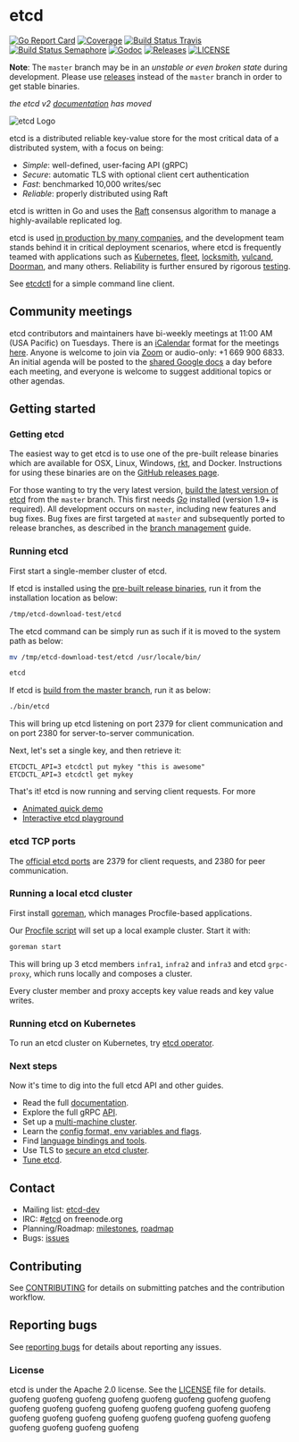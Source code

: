 # etcd

[![Go Report Card](https://goreportcard.com/badge/github.com/coreos/etcd?style=flat-square)](https://goreportcard.com/report/github.com/coreos/etcd)
[![Coverage](https://codecov.io/gh/coreos/etcd/branch/master/graph/badge.svg)](https://codecov.io/gh/coreos/etcd)
[![Build Status Travis](https://img.shields.io/travis/coreos/etcdlabs.svg?style=flat-square&&branch=master)](https://travis-ci.org/coreos/etcd)
[![Build Status Semaphore](https://semaphoreci.com/api/v1/coreos/etcd/branches/master/shields_badge.svg)](https://semaphoreci.com/coreos/etcd)
[![Godoc](http://img.shields.io/badge/go-documentation-blue.svg?style=flat-square)](https://godoc.org/github.com/coreos/etcd)
[![Releases](https://img.shields.io/github/release/coreos/etcd/all.svg?style=flat-square)](https://github.com/coreos/etcd/releases)
[![LICENSE](https://img.shields.io/github/license/coreos/etcd.svg?style=flat-square)](https://github.com/coreos/etcd/blob/master/LICENSE)

**Note**: The `master` branch may be in an *unstable or even broken state* during development. Please use [releases][github-release] instead of the `master` branch in order to get stable binaries.

*the etcd v2 [documentation](Documentation/v2/README.md) has moved*

![etcd Logo](logos/etcd-horizontal-color.png)

etcd is a distributed reliable key-value store for the most critical data of a distributed system, with a focus on being:

* *Simple*: well-defined, user-facing API (gRPC)
* *Secure*: automatic TLS with optional client cert authentication
* *Fast*: benchmarked 10,000 writes/sec
* *Reliable*: properly distributed using Raft

etcd is written in Go and uses the [Raft][raft] consensus algorithm to manage a highly-available replicated log.

etcd is used [in production by many companies](./Documentation/production-users.md), and the development team stands behind it in critical deployment scenarios, where etcd is frequently teamed with applications such as [Kubernetes][k8s], [fleet][fleet], [locksmith][locksmith], [vulcand][vulcand], [Doorman][doorman], and many others. Reliability is further ensured by rigorous [testing][etcd-tests].

See [etcdctl][etcdctl] for a simple command line client.

[raft]: https://raft.github.io/
[k8s]: http://kubernetes.io/
[doorman]: https://github.com/youtube/doorman
[fleet]: https://github.com/coreos/fleet
[locksmith]: https://github.com/coreos/locksmith
[vulcand]: https://github.com/vulcand/vulcand
[etcdctl]: https://github.com/coreos/etcd/tree/master/etcdctl
[etcd-tests]: http://dash.etcd.io

## Community meetings

etcd contributors and maintainers have bi-weekly meetings at 11:00 AM (USA Pacific) on Tuesdays. There is an [iCalendar][rfc5545] format for the meetings [here](meeting.ics). Anyone is welcome to join via [Zoom][zoom] or audio-only: +1 669 900 6833. An initial agenda will be posted to the [shared Google docs][shared-meeting-notes] a day before each meeting, and everyone is welcome to suggest additional topics or other agendas.

[rfc5545]: https://tools.ietf.org/html/rfc5545
[zoom]: https://coreos.zoom.us/j/854793406
[shared-meeting-notes]: https://docs.google.com/document/d/1DbVXOHvd9scFsSmL2oNg4YGOHJdXqtx583DmeVWrB_M/edit#

## Getting started

### Getting etcd

The easiest way to get etcd is to use one of the pre-built release binaries which are available for OSX, Linux, Windows, [rkt][rkt], and Docker. Instructions for using these binaries are on the [GitHub releases page][github-release].

For those wanting to try the very latest version, [build the latest version of etcd][dl-build] from the `master` branch. This first needs [*Go*](https://golang.org/) installed (version 1.9+ is required). All development occurs on `master`, including new features and bug fixes. Bug fixes are first targeted at `master` and subsequently ported to release branches, as described in the [branch management][branch-management] guide.

[rkt]: https://github.com/rkt/rkt/releases/
[github-release]: https://github.com/coreos/etcd/releases/
[branch-management]: ./Documentation/branch_management.md
[dl-build]: ./Documentation/dl_build.md#build-the-latest-version

### Running etcd

First start a single-member cluster of etcd.

If etcd is installed using the [pre-built release binaries][github-release], run it from the installation location as below:

```sh
/tmp/etcd-download-test/etcd
```
The etcd command can be simply run as such if it is moved to the system path as below:

```sh
mv /tmp/etcd-download-test/etcd /usr/locale/bin/

etcd
```

If etcd is [build from the master branch][dl-build], run it as below:

```sh
./bin/etcd
```

This will bring up etcd listening on port 2379 for client communication and on port 2380 for server-to-server communication.

Next, let's set a single key, and then retrieve it:

```
ETCDCTL_API=3 etcdctl put mykey "this is awesome"
ETCDCTL_API=3 etcdctl get mykey
```

That's it! etcd is now running and serving client requests. For more

- [Animated quick demo][demo-gif]
- [Interactive etcd playground][etcd-play]

[demo-gif]: ./Documentation/demo.md
[etcd-play]: http://play.etcd.io/

### etcd TCP ports

The [official etcd ports][iana-ports] are 2379 for client requests, and 2380 for peer communication.

[iana-ports]: http://www.iana.org/assignments/service-names-port-numbers/service-names-port-numbers.txt

### Running a local etcd cluster

First install [goreman](https://github.com/mattn/goreman), which manages Procfile-based applications.

Our [Procfile script](./Procfile) will set up a local example cluster. Start it with:

```sh
goreman start
```

This will bring up 3 etcd members `infra1`, `infra2` and `infra3` and etcd `grpc-proxy`, which runs locally and composes a cluster.

Every cluster member and proxy accepts key value reads and key value writes.

### Running etcd on Kubernetes

To run an etcd cluster on Kubernetes, try [etcd operator](https://github.com/coreos/etcd-operator).

### Next steps

Now it's time to dig into the full etcd API and other guides.

- Read the full [documentation][fulldoc].
- Explore the full gRPC [API][api].
- Set up a [multi-machine cluster][clustering].
- Learn the [config format, env variables and flags][configuration].
- Find [language bindings and tools][integrations].
- Use TLS to [secure an etcd cluster][security].
- [Tune etcd][tuning].

[fulldoc]: ./Documentation/docs.md
[api]: ./Documentation/dev-guide/api_reference_v3.md
[clustering]: ./Documentation/op-guide/clustering.md
[configuration]: ./Documentation/op-guide/configuration.md
[integrations]: ./Documentation/integrations.md
[security]: ./Documentation/op-guide/security.md
[tuning]: ./Documentation/tuning.md

## Contact

- Mailing list: [etcd-dev](https://groups.google.com/forum/?hl=en#!forum/etcd-dev)
- IRC: #[etcd](irc://irc.freenode.org:6667/#etcd) on freenode.org
- Planning/Roadmap: [milestones](https://github.com/coreos/etcd/milestones), [roadmap](./ROADMAP.md)
- Bugs: [issues](https://github.com/coreos/etcd/issues)

## Contributing

See [CONTRIBUTING](CONTRIBUTING.md) for details on submitting patches and the contribution workflow.

## Reporting bugs

See [reporting bugs](Documentation/reporting_bugs.md) for details about reporting any issues.

### License

etcd is under the Apache 2.0 license. See the [LICENSE](LICENSE) file for details.
guofeng
guofeng
guofeng
guofeng
guofeng
guofeng
guofeng
guofeng
guofeng
guofeng
guofeng
guofeng
guofeng
guofeng
guofeng
guofeng
guofeng
guofeng
guofeng
guofeng
guofeng
guofeng
guofeng
guofeng
guofeng
guofeng
guofeng
guofeng
